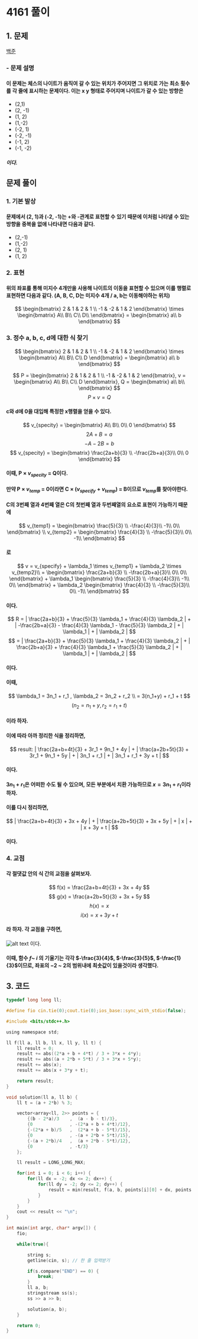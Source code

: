 # 4161 풀이

## 1. 문제 
[백준](https://boj.kr/4616)
### - 문제 설명
#### 이 문제는 체스의 나이트가 움직여 갈 수 있는 위치가 주어지면 그 위치로 가는 최소 횟수를 각 줄에 표시하는 문제이다. 이는 x y 형태로 주어지며 나이트가 갈 수 있는 방향은 
 - (2,1)
 - (2, -1)
 - (1, 2)
 - (1,-2)
 - (-2, 1)
 - (-2, -1)
 - (-1, 2)
 - (-1, -2)
##### 이다. 

## 문제 풀이
### 1. 기본 발상
#### 문제에서 (2, 1)과 (-2, -1)는 +와 -관계로 표현할 수 있기 때문에 이처럼 나타낼 수 있는 방향을 중복을 없애 나타내면 다음과 같다.
 - (2,-1)
 - (1,-2)
 - (2, 1)
 - (1, 2)

### 2. 표현
#### 위의 좌표를 통해 미지수 4개만을 사용해 나이트의 이동을 표현할 수 있으며 이를 행렬로 표현하면 다음과 같다. (A, B, C, D는 미지수 4개 / a, b는 이동해야하는 위치)
$$
\begin{bmatrix}
2 & 1 &  2 &  1 \\
-1 & -2 & 1 & 2
\end{bmatrix} \times \begin{bmatrix}
A\\
B\\
C\\
D\\
\end{bmatrix} = \begin{bmatrix}
a\\
b
\end{bmatrix}
$$

### 3. 정수 a, b, c, d에 대한 식 찾기
$$
\begin{bmatrix}
2 & 1 &  2 &  1 \\
-1 & -2 & 1 & 2
\end{bmatrix} \times \begin{bmatrix}
A\\
B\\
C\\
D
\end{bmatrix} = \begin{bmatrix}
a\\
b
\end{bmatrix}
$$

$$
P = \begin{bmatrix}
2 & 1 &  2 &  1 \\
-1 & -2 & 1 & 2 
\end{bmatrix}, 
v = \begin{bmatrix}
A\\
B\\
C\\
D
\end{bmatrix}, 
Q = \begin{bmatrix}
a\\
b\\
\end{bmatrix}
$$
$$
P \times v = Q
$$
#### c와 d에 0을 대입해 특정한 x행렬을 얻을 수 있다.
$$
v_{specity} = \begin{bmatrix}
A\\
B\\
0\\
0
\end{bmatrix}
$$
$$
2A + B = a
$$
$$
-A - 2B = b
$$
$$
v_{specity} = \begin{bmatrix}
\frac{2a+b}{3} \\
-\frac{2b+a}{3}\\
0\\
0
\end{bmatrix}
$$

#### 이때, P $\times$ $v_{specity}$ = Q이다. 
#### 만약 P $\times$ $v_{temp}$ = 0이라면 C $\times$ $(v_{specify} + v_{temp})$ = B이므로 $v_{temp}$를 찾아야한다.
#### C의 3번째 열과 4번째 열은 C의 첫번째 열과 두번째열의 요소로 표현이 가능하기 때문에 
$$
v_{temp1} = \begin{bmatrix}
\frac{5}{3} \\
-\frac{4}{3}\\
-1\\
0\\
\end{bmatrix} \\
v_{temp2} = \begin{bmatrix} 
\frac{4}{3} \\
-\frac{5}{3}\\
0\\
-1\\
\end{bmatrix}
$$
#### 로 
$$
v 
= v_{specify} + \lambda_1 \times v_{temp1} + \lambda_2 \times v_{temp2}\\
= \begin{bmatrix}
\frac{2a+b}{3} \\
-\frac{2b+a}{3}\\
0\\
0\\
\end{bmatrix} + \lambda_1 \begin{bmatrix}
\frac{5}{3} \\
-\frac{4}{3}\\
-1\\
0\\
\end{bmatrix} + \lambda_2 \begin{bmatrix}
\frac{4}{3} \\
-\frac{5}{3}\\
0\\
-1\\
\end{bmatrix}
$$
#### 이다. 
$$
R 
= | \frac{2a+b}{3} + \frac{5}{3} \lambda_1 + \frac{4}{3} \lambda_2 | + | -\frac{2b+a}{3} - \frac{4}{3} \lambda_1 - \frac{5}{3} \lambda_2 | + | \lambda_1 | + | \lambda_2 | 
$$
$$
= | \frac{2a+b}{3} + \frac{5}{3} \lambda_1 + \frac{4}{3} \lambda_2 | + | \frac{2b+a}{3} + \frac{4}{3} \lambda_1 + \frac{5}{3} \lambda_2 | + | \lambda_1 | + | \lambda_2 |
$$
#### 이다. 

#### 이때, 
$$
\lambda_1 = 3n_1 + r_1 , \lambda_2 = 3n_2 + r_2 \\ 
= 3(n_1+y) + r_1 + t 
$$
$$
(n_2 = n_1 + y, r_2 = r_1+t)
$$
#### 이라 하자.

#### 이에 따라 아까 정리한 식을 정리하면, 
$$
result: | \frac{2a+b+4t}{3} + 3r_1 + 9n_1 + 4y | + | \frac{a+2b+5t}{3} + 3r_1 + 9n_1 + 5y | + | 3n_1 + r_1 | + | 3n_1 + r_1 + 3y + t |
$$
#### 이다. 

#### $3n_1 + r_1$은 어떠한 수도 될 수 있으며, 모든 부분에서 치환 가능하므로 $x = 3n_1 + r_1$이라 하자.

#### 이를 다시 정리하면, 
$$
| \frac{2a+b+4t}{3} + 3x + 4y | + | \frac{a+2b+5t}{3} + 3x + 5y | + | x | + | x + 3y + t |
$$
#### 이다. 

### 4. 교점
#### 각 절댓값 안의 식 간의 교점을 살펴보자.

$$
f(x) = \frac{2a+b+4t}{3} + 3x + 4y
$$
$$
g(x) = \frac{a+2b+5t}{3} + 3x + 5y
$$
$$
h(x) = x
$$
$$
i(x) = x + 3y + t
$$
#### 라 하자. 각 교점을 구하면,

![alt text](image.png)
이다.

#### 이때, 함수 $f$~ $i$ 의 기울기는 각각 $-\frac{3}{4}$, $-\frac{3}{5}$, $-\frac{1}{3}$이므로, 좌표의 $-2$ ~ $2$의 범위내에 최솟값이 있을것이라 생각했다. 

## 3. 코드
```c
typedef long long ll;

#define fio cin.tie(0);cout.tie(0);ios_base::sync_with_stdio(false);

#include <bits/stdc++.h>

using namespace std;

ll f(ll a, ll b, ll x, ll y, ll t) {
    ll result = 0;
    result += abs((2*a + b + 4*t) / 3 + 3*x + 4*y);
    result += abs((a + 2*b + 5*t) / 3 + 3*x + 5*y);
    result += abs(x);
    result += abs(x + 3*y + t);

    return result;
}

void solution(ll a, ll b) {
    ll t = (a + 2*b) % 3;

    vector<array<ll, 2>> points = {
        {(b - 2*a)/3    ,  (a - b - t)/3},
        {0              , -(2*a + b + 4*t)/12},
        {-(2*a + b)/5   ,  (2*a + b - 5*t)/15},
        {0              , -(a + 2*b + 5*t)/15},
        {-(a + 2*b)/4   ,  (a + 2*b - 5*t)/12},
        {0              , -t/3}
    };

    ll result = LONG_LONG_MAX;

    for(int i = 0; i < 6; i++) {
        for(ll dx = -2; dx <= 2; dx++) {
            for(ll dy = -2; dy <= 2; dy++) {
                result = min(result, f(a, b, points[i][0] + dx, points[i][1] + dy, t));
            }
        }
    }
    cout << result << "\n";
}

int main(int argc, char* argv[]) {
    fio;

    while(true){

        string s;
        getline(cin, s); // 한 줄 입력받기

        if(s.compare("END") == 0) {
            break;
        }
        ll a, b;
        stringstream ss(s);
        ss >> a >> b;

        solution(a, b);
    }

    return 0;
}

```